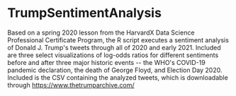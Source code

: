 # TrumpSentimentAnalysis
Based on a spring 2020 lesson from the HarvardX Data Science Professional Certificate Program, the R script executes a sentiment analysis of Donald J. Trump's tweets through all of 2020 and early 2021. Included are three select visualizations of log-odds ratios for different sentiments before and after three major historic events -- the WHO's COVID-19 pandemic declaration, the death of George Floyd, and Election Day 2020. Included is the CSV containing the analyzed tweets, which is downloadable through https://www.thetrumparchive.com/
